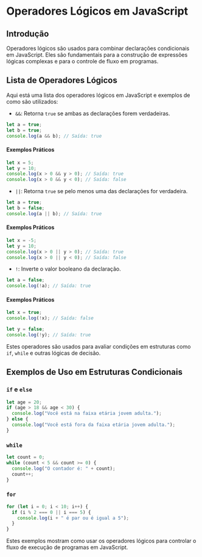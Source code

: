 # Operadores Lógicos em JavaScript

## Introdução

Operadores lógicos são usados para combinar declarações condicionais em JavaScript. Eles são fundamentais para a construção de expressões lógicas complexas e para o controle de fluxo em programas.

## Lista de Operadores Lógicos

Aqui está uma lista dos operadores lógicos em JavaScript e exemplos de como são utilizados:

- `&&`: Retorna `true` se ambas as declarações forem verdadeiras.

```javascript
let a = true;
let b = true;
console.log(a && b); // Saída: true
```

#### Exemplos Práticos

```javascript
let x = 5;
let y = 10;
console.log(x > 0 && y > 0); // Saída: true
console.log(x > 0 && y < 0); // Saída: false
```

- `||`: Retorna `true` se pelo menos uma das declarações for verdadeira.

```javascript
let a = true;
let b = false;
console.log(a || b); // Saída: true
```

#### Exemplos Práticos

```javascript
let x = -5;
let y = 10;
console.log(x > 0 || y > 0); // Saída: true
console.log(x > 0 || y < 0); // Saída: false
```

- `!`: Inverte o valor booleano da declaração.

```javascript
let a = false;
console.log(!a); // Saída: true
```

#### Exemplos Práticos

```javascript
let x = true;
console.log(!x); // Saída: false

let y = false;
console.log(!y); // Saída: true
```

Estes operadores são usados para avaliar condições em estruturas como `if`, `while` e outras lógicas de decisão.

## Exemplos de Uso em Estruturas Condicionais

### `if` e `else`

```javascript
let age = 20;
if (age > 18 && age < 30) {
  console.log("Você está na faixa etária jovem adulta.");
} else {
  console.log("Você está fora da faixa etária jovem adulta.");
}
```

### `while`

```javascript
let count = 0;
while (count < 5 && count >= 0) {
  console.log("O contador é: " + count);
  count++;
}
```

### `for`

```javascript
for (let i = 0; i < 10; i++) {
  if (i % 2 === 0 || i === 5) {
    console.log(i + " é par ou é igual a 5");
  }
}
```

Estes exemplos mostram como usar os operadores lógicos para controlar o fluxo de execução de programas em JavaScript.
